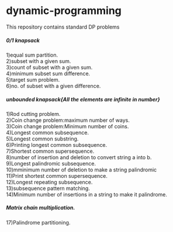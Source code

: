 # dynamic-programming
This repository contains standard DP problems
<h5>0/1 knapsack</h5>
1)equal sum partition.<br/>
2)subset with a given sum.<br/>
3)count of subset with a given sum.<br/>
4)minimum subset sum difference.<br/>
5)target sum problem.<br/>
6)no. of subset with a given difference.<br/>
<h5>unbounded knapsack{All the elements are infinite in number}</h5>
1)Rod cutting problem.<br/>
2)Coin change problem:maximum number of ways.<br/>
3)Coin change problem:Minimum number of coins.<br/>
4)Longest common subsequence.<br/>
5)Longest common substring.<br/>
6)Printing longest common subsequence.<br/>
7)Shortest common supersequence.<br/>
8)number of insertion and deletion to convert string a into b.<br/>
9)Longest palindromic subsequence.<br/>
10)mminimum number of deletion to make a string palindromic<br/>
11)Print shortest common supersequence.<br/>
12)Longest repeating subsequence.<br/>
13)subsequence pattern matching.<br/>
14)Minimum number of insertions in a string to make it palindrome.<br/>
<h5>Matrix chain multiplication.</h5>
17)Palindrome partitioning.<br/>
